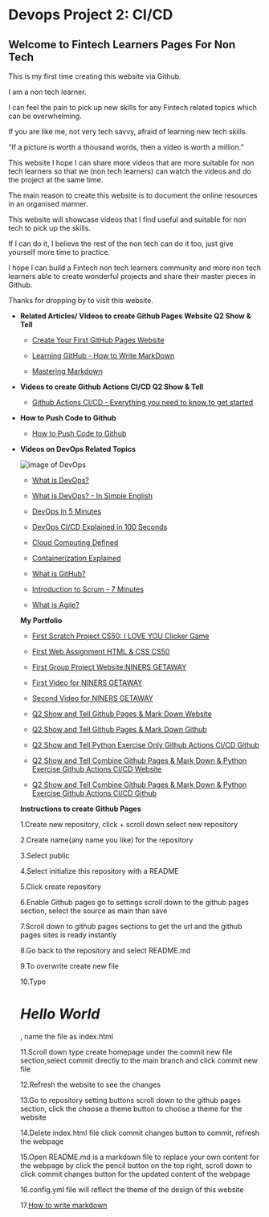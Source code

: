 # Devops Project 2: CI/CD


## Welcome to Fintech Learners Pages For Non Tech

This is my first time creating this website via Github. 

I am a non tech learner. 

I can feel the pain to pick up new skills for any Fintech related topics which can be overwhelming. 

If you are like me, not very tech savvy, afraid of learning new tech skills.

“If a picture is worth a thousand words, then a video is worth a million.”

This website I hope I can share more videos that are more suitable for non tech learners so that we (non tech learners) can watch the videos and do the project at the same time.

The main reason to create this website is to document the online resources in an organised manner.

This website will showcase videos that I find useful and suitable for non tech to pick up the skills.

If I can do it, I believe the rest of the non tech can do it too, just give yourself more time to practice.

I hope I can build a Fintech non tech learners community and more non tech learners able to create wonderful projects and share their master pieces in Github.

Thanks for dropping by to visit this website.


  - **Related Articles/ Videos to create Github Pages Website Q2 Show & Tell**


    - [Create Your First GitHub Pages Website](https://www.youtube.com/watch?v=BA_c3bGQXlQ)
  
  
    - [Learning GitHub - How to Write MarkDown](https://www.youtube.com/watch?v=eJojC3lSkwg)
    
    
    - [Mastering Markdown](https://guides.github.com/features/mastering-markdown/)
      
   
 - **Videos to create Github Actions CI/CD Q2 Show & Tell**
    
    
   - [Github Actions CI/CD - Everything you need to know to get started](https://www.youtube.com/watch?v=mFFXuXjVgkU)
   
   
 - **How to Push Code to Github**
 
    - [How to Push Code to Github](https://www.youtube.com/watch?v=wrb7Gge9yoE)
    
    
    
      
        
    
- **Videos on DevOps Related Topics**


     ![image of DevOps](https://www.pentalog.com/wp-content/uploads/2020/03/DevOps-engineer-job-roles-and-responsibilities.png)
     
    

    - [What is DevOps?](https://www.youtube.com/watch?v=aFWi8ToAjpU)
   
    - [What is DevOps? - In Simple English](https://www.youtube.com/watch?v=_I94-tJlovg)
    
    - [DevOps In 5 Minutes](https://www.youtube.com/watch?v=Xrgk023l4lI)
    
    - [DevOps CI/CD Explained in 100 Seconds](https://www.youtube.com/watch?v=scEDHsr3APg)
    
    - [Cloud Computing Defined](https://www.youtube.com/watch?v=ZnGzxV_dQeg)
    
    - [Containerization Explained](https://www.youtube.com/watch?v=0qotVMX-J5s)
    
    - [What is GitHub?](https://www.youtube.com/watch?v=w3jLJU7DT5E)
    
    - [Introduction to Scrum - 7 Minutes](https://www.youtube.com/watch?v=9TycLR0TqFA)
    
    - [What is Agile?](https://www.youtube.com/watch?v=fDLuObNgPBM)
    
       
    **My Portfolio**
    - [First Scratch Project CS50: I LOVE YOU Clicker Game](https://scratch.mit.edu/projects/518970274)

    - [First Web Assignment HTML & CSS CS50](https://cs50xcoursewebsite--sttseah.repl.co/)
    
    - [First Group Project Website:NINERS GETAWAY](https://sgusft5team9niners.weebly.com/)  
    
    - [First Video for NINERS GETAWAY](https://www.youtube.com/watch?v=mSn-cXZFbT0&t=2s)
    
    - [Second Video for NINERS GETAWAY](https://www.youtube.com/watch?v=fVwEf9Z4uTU) 
    
    - [Q2 Show and Tell Github Pages & Mark Down Website](https://stt-seah.github.io/Fintech-Learners/)
    
    - [Q2 Show and Tell Github Pages & Mark Down Github](https://github.com/STT-Seah/Fintech-Learners)
    
    - [Q2 Show and Tell Python Exercise Only Github Actions CI/CD Github](https://github.com/STT-Seah/mygitactions)
    
    - [Q2 Show and Tell Combine Github Pages & Mark Down & Python Exercise Github Actions CI/CD Website](https://stt-seah.github.io/Devops/)
    
    - [Q2 Show and Tell Combine Github Pages & Mark Down & Python Exercise Github Actions CI/CD Github](https://github.com/STT-Seah/Devops)
    
    
    
    **Instructions to create Github Pages**
    
    
    1.Create new repository, click + scroll down select new repository
    
    2.Create name(any name you like) for the repository
    
    3.Select public
    
    4.Select initialize this repository with a README
    
    5.Click create repository
    
    6.Enable Github pages go to settings scroll down to the github pages section, select the source as main than save
    
    7.Scroll down to github pages sections to get the url and the github pages sites is ready instantly
    
    8.Go back to the repository and select README.md
    
    9.To overwrite create new file
    
    10.Type *<h1>Hello World</h1>*, name the file as index.html
    
    11.Scroll down type create homepage under the commit new file section,select commit directly to the main branch and click commit new file 
   
    12.Refresh the website to see the changes
    
    13.Go to repository setting buttons scroll down to the github pages section, click the choose a theme button to choose a theme for the website
    
    14.Delete index.html file click commit changes button to commit, refresh the webpage 
    
    15.Open README.md is a markdown file to replace your own content for the webpage by click the pencil button on the top right, scroll down to click commit changes button for the updated content of the webpage
   
    16.config.yml file will reflect the theme of the design of this website
    
    17.[How to write markdown](https://guides.github.com/features/mastering-markdown/)
       
